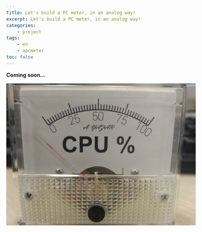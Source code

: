 ```yaml
---
title: Let's build a PC meter, in an analog way!
excerpt: Let's build a PC meter, in an analog way!
categories:
    - project
tags:
    - en
    - apcmeter
toc: false
---
```


**Coming soon…**

![CPU Usage Gauge](/assets/images/blog/16/2016-02-02-pcmeter_ayazar.jpg)
